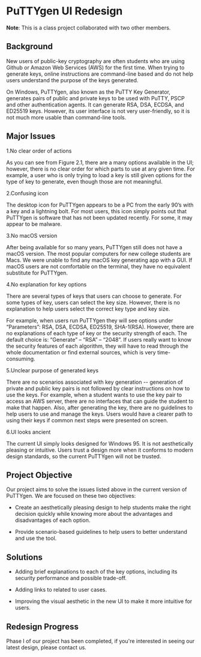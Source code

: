 # PuTTYgen UI Redesign

**Note**: This is a class project collaborated with two other members.

## Background

New users of public-key cryptography are often students who are using Github or Amazon Web Services (AWS) for the first time. When trying to generate keys, online instructions are command-line based and do not help users understand the purpose of the keys generated.
 
On Windows, PuTTYgen, also known as the PuTTY Key Generator, generates pairs of public and private keys to be used with PuTTY, PSCP and other authentication agents. It can generate RSA, DSA, ECDSA, and ED25519 keys. However, its user interface is not very user-friendly, so it is not much more usable than command-line tools.

## Major Issues

1.No clear order of actions

As you can see from Figure 2.1, there are a many options available in the UI; however, there is no clear order for which parts to use at any given time. For example, a user who is only trying to load a key is still given options for the type of key to generate, even though those are not meaningful.

2.Confusing icon

The desktop icon for PuTTYgen appears to be a PC from the early 90’s with a key and a lightning bolt. For most users, this icon simply points out that PuTTYgen is software that has not been updated recently. For some, it may appear to be malware.

3.No macOS version

After being available for so many years, PuTTYgen still does not have a macOS version. The most popular computers for new college students are Macs. We were unable to find any macOS key generating app with a GUI. If macOS users are not comfortable on the terminal, they have no equivalent substitute for PuTTYgen.

4.No explanation for key options

There are several types of keys that users can choose to generate. For some types of key, users can select the key size. However, there is no explanation to help users select the correct key type and key size.

For example, when users run PuTTYgen they will see options under “Parameters”: RSA, DSA, ECDSA, ED25519, SHA-1(RSA). However, there are no explanations of each type of key or the security strength of each. The default choice is: “Generate” – “RSA” – “2048”. If users really want to know the security features of each algorithm, they will have to read through the whole documentation or find external sources, which is very time-consuming.


5.Unclear purpose of generated keys

There are no scenarios associated with key generation -- generation of private and public key pairs is not followed by clear instructions on how to use the keys. For example, when a student wants to use the key pair to access an AWS server, there are no interfaces that can guide the student to make that happen. Also, after generating the key, there are no guidelines to help users to use and manage the keys. Users would have a clearer path to using their keys if common next steps were presented on screen.

6.UI looks ancient

The current UI simply looks designed for Windows 95. It is not aesthetically pleasing or intuitive. Users trust a design more when it conforms to modern design standards, so the current PuTTYgen will not be trusted.

## Project Objective

Our project aims to solve the issues listed above in the current version of PuTTYgen. We are focused on these two objectives:

- Create an aesthetically pleasing design to help students make the right decision quickly while knowing more about the advantages and disadvantages of each option. 

- Provide scenario-based guidelines to help users to better understand and use the tool.

## Solutions

- Adding brief explanations to each of the key options, including its security performance and possible trade-off.

- Adding links to related to user cases.

- Improving the visual aesthetic in the new UI to make it more intuitive for users.

## Redesign Progress
Phase I of our project has been completed, if you're interested in seeing our latest design, please contact us.










